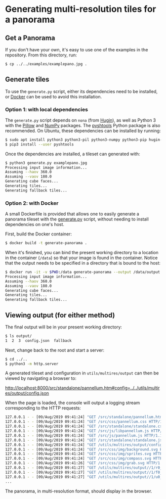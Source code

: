 # Generating multi-resolution tiles for a panorama

## Get a Panorama
If you don't have your own, it's easy to use one of the examples in the repository.
From this directory, run:

```bash
$ cp ../../examples/examplepano.jpg .
```

## Generate tiles

To use the `generate.py` script, either its dependencies need to be installed,
or [Docker](https://www.docker.com/) can be used to avoid this installation.

### Option 1: with local dependencies

The `generate.py` script depends on `nona` (from [Hugin](http://hugin.sourceforge.net/)),
as well as Python 3 with the [Pillow](https://pillow.readthedocs.org/) and
[NumPy](https://numpy.org/) packages. The [pyshtools](https://shtools.github.io/SHTOOLS/)
Python package is also recommended. On Ubuntu, these dependencies can be
installed by running:

```bash
$ sudo apt install python3 python3-pil python3-numpy python3-pip hugin-tools
$ pip3 install --user pyshtools
```

Once the dependencies are installed, a tileset can generated with:

```bash
$ python3 generate.py examplepano.jpg
Processing input image information...
Assuming --haov 360.0
Assuming --vaov 180.0
Generating cube faces...
Generating tiles...
Generating fallback tiles...
```


### Option 2: with Docker

A small Dockerfile is provided that allows one to easily generate a panorama tileset
with the [generate.py](generate.py) script, without needing to install dependencies
on one's host.

First, build the Docker container:

```bash
$ docker build -t generate-panorama .
```

When it's finished, you can bind the present working directory to a location in 
the container (`/data`) so that your image is found in the container. Notice
that the output needs to be specified in a directory that is bound to the host:

```bash
$ docker run -it -v $PWD:/data generate-panorama --output /data/output /data/examplepano.jpg
Processing input image information...
Assuming --haov 360.0
Assuming --vaov 180.0
Generating cube faces...
Generating tiles...
Generating fallback tiles...
```

## Viewing output (for either method)

The final output will be in your present working directory:

```bash
$ ls output/
1  2  3  config.json  fallback
```

Next, change back to the root and start a server:

```bash
$ cd ../..
$ python3 -m http.server
```

A generated tileset and configuration in `utils/multires/output` can then be viewed by navigating a browser to:

[http://localhost:8000/src/standalone/pannellum.htm#config=../../utils/multires/output/config.json](http://localhost:8000/src/standalone/pannellum.htm#config=../../utils/multires/output/config.json)

When the page is loaded, the console will output a logging stream corresponding to the HTTP requests:

```bash
127.0.0.1 - - [09/Aug/2019 09:41:24] "GET /src/standalone/pannellum.htm HTTP/1.1" 200 -
127.0.0.1 - - [09/Aug/2019 09:41:24] "GET /src/css/pannellum.css HTTP/1.1" 200 -
127.0.0.1 - - [09/Aug/2019 09:41:24] "GET /src/standalone/standalone.css HTTP/1.1" 200 -
127.0.0.1 - - [09/Aug/2019 09:41:24] "GET /src/js/libpannellum.js HTTP/1.1" 200 -
127.0.0.1 - - [09/Aug/2019 09:41:24] "GET /src/js/pannellum.js HTTP/1.1" 200 -
127.0.0.1 - - [09/Aug/2019 09:41:24] "GET /src/standalone/standalone.js HTTP/1.1" 200 -
127.0.0.1 - - [09/Aug/2019 09:41:24] "GET /utils/multires/output/config.json HTTP/1.1" 200 -
127.0.0.1 - - [09/Aug/2019 09:41:24] "GET /src/css/img/background.svg HTTP/1.1" 200 -
127.0.0.1 - - [09/Aug/2019 09:41:24] "GET /src/css/img/sprites.svg HTTP/1.1" 200 -
127.0.0.1 - - [09/Aug/2019 09:41:24] "GET /src/css/img/compass.svg HTTP/1.1" 200 -
127.0.0.1 - - [09/Aug/2019 09:41:26] "GET /src/css/img/grab.svg HTTP/1.1" 200 -
127.0.0.1 - - [09/Aug/2019 09:41:27] "GET /utils/multires/output//1/r0_0.jpg HTTP/1.1" 200 -
127.0.0.1 - - [09/Aug/2019 09:41:27] "GET /utils/multires/output//1/f0_0.jpg HTTP/1.1" 200 -
127.0.0.1 - - [09/Aug/2019 09:41:27] "GET /utils/multires/output//1/u0_0.jpg HTTP/1.1" 200 -
...
```

The panorama, in multi-resolution format, should display in the browser.
